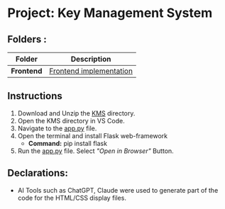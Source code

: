 # Project: Key Management System


## Folders :

| Folder  | Description                     |
| -------- | ------------------------------- |
|   **Frontend** | [Frontend implementation](https://github.com/mirahimi/KMS/tree/main/Frontend) |


## Instructions

1. Download and Unzip the [KMS](https://github.com/mirahimi/KMS/tree/main) directory. 
2. Open the KMS directory in VS Code.
3. Navigate to the [app.py](https://github.com/mirahimi/KMS/blob/main/Frontend/app.py) file.
4. Open the terminal and install Flask web-framework
    * **Command:** pip install flask
5. Run the [app.py](https://github.com/mirahimi/KMS/blob/main/Frontend/app.py) file. Select *"Open in Browser"* Button.



## Declarations: 
* AI Tools such as ChatGPT, Claude  were used to generate part of the code for the HTML/CSS display files.